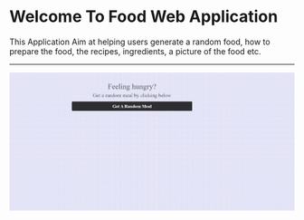 # Welcome To Food Web Application #

This Application Aim at helping users generate a random food, how to prepare the food, the recipes, ingredients, a picture of the food etc.

- - - -
![picture alt](/Img/Screenshot.png)